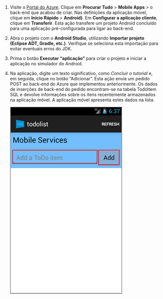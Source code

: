 
1. Visite o [Portal do Azure]. Clique em **Procurar Tudo** > **Mobile Apps** > o back-end que acabou de criar. Nas definições da aplicação móvel, clique em **Início Rápido** > **Android)**. Em **Configurar a aplicação cliente**, clique em **Transferir**. Esta ação transfere um projeto Android concluído para uma aplicação pré-configurada para ligar ao back-end. 

2. Abra o projeto com o **Android Studio**, utilizando **Importar projeto (Eclipse ADT, Gradle, etc.)**. Verifique se seleciona esta importação para evitar eventuais erros do JDK.

3. Prima o botão **Executar “aplicação”** para criar o projeto e iniciar a aplicação no simulador do Android.

4. Na aplicação, digite um texto significativo, como _Concluir o tutorial_ e, em seguida, clique no botão “Adicionar”. Esta ação envia um pedido POST ao back-end do Azure que implementou anteriormente. Os dados de inserções de back-end do pedido encontram-se na tabela TodoItem SQL e devolve informações sobre os itens recentemente armazenados na aplicação móvel. A aplicação móvel apresenta estes dados na lista. 

    ![](./media/mobile-services-android-get-started/mobile-quickstart-startup-android.png)

[Portal do Azure]: https://portal.azure.com/



<!--HONumber=Jun16_HO2-->


